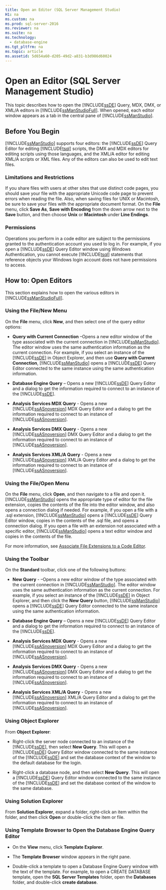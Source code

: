```yaml
---
title: Open an Editor (SQL Server Management Studio)
H1: na
ms.custom: na
ms.prod: sql-server-2016
ms.reviewer: na
ms.suite: na
ms.technology: 
  - database-engine
ms.tgt_pltfrm: na
ms.topic: article
ms.assetid: 5d654a60-d205-49d2-a831-b3d986d60024
---
```

# Open an Editor (SQL Server Management Studio)
  This topic describes how to open the [!INCLUDE[ssDE](../../Token/Other/ssDE_md.md)] Query, MDX, DMX, or XML/A editors in [!INCLUDE[ssManStudioFull](../../Token/Other/ssManStudioFull_md.md)]. When opened, each editor window appears as a tab in the central pane of [!INCLUDE[ssManStudio](../../Token/Other/ssManStudio_md.md)].  
  
## Before You Begin  
 [!INCLUDE[ssManStudio](../../Token/Other/ssManStudio_md.md)] supports four editors: the [!INCLUDE[ssDE](../../Token/Other/ssDE_md.md)] Query Editor for editing [!INCLUDE[tsql](../../Token/Other/tsql_md.md)] scripts, the DMX and MDX editors for editing scripts using those languages, and the XML/A editor for editing XML/A scripts or XML files. Any of the editors can also be used to edit text files.  
  
### Limitations and Restrictions  
 If you share files with users at other sites that use distinct code pages, you should save your file with the appropriate Unicode code page to prevent errors when reading the file. Also, when saving files for UNIX or Macintosh, be sure to save your files with the appropriate document format. On the **File** menu, click **Save As**, **Save with Encoding** from the down arrow next to the **Save** button, and then choose **Unix** or **Macintosh** under **Line Endings**.  
  
### Permissions  
 Operations you perform in a code editor are subject to the permissions granted to the authentication account you used to log in. For example, if you open a [!INCLUDE[ssDE](../../Token/Other/ssDE_md.md)] Query Editor window using Windows Authentication, you cannot execute [!INCLUDE[tsql](../../Token/Other/tsql_md.md)] statements that reference objects your Windows login account does not have permissions to access.  
  
## How to: Open Editors  
 This section explains how to open the various editors in [!INCLUDE[ssManStudioFull](../../Token/Other/ssManStudioFull_md.md)].  
  
### Using the File/New Menu  
 On the **File** menu, click **New**, and then select one of the query editor options:  
  
-   **Query with Current Connection** –Opens a new editor window of the type associated with the current connection in [!INCLUDE[ssManStudio](../../Token/Other/ssManStudio_md.md)]. The editor window uses the same authentication information as the current connection. For example, if you select an instance of the [!INCLUDE[ssDE](../../Token/Other/ssDE_md.md)] in Object Explorer, and then use **Query with Current Connection**, [!INCLUDE[ssManStudio](../../Token/Other/ssManStudio_md.md)] opens a [!INCLUDE[ssDE](../../Token/Other/ssDE_md.md)] Query Editor connected to the same instance using the same authentication information.  
  
-   **Database Engine Query** – Opens a new [!INCLUDE[ssDE](../../Token/Other/ssDE_md.md)] Query Editor and a dialog to get the information required to connect to an instance of the [!INCLUDE[ssDE](../../Token/Other/ssDE_md.md)].  
  
-   **Analysis Services MDX Query** - Opens a new [!INCLUDE[ssASnoversion](../../Token/Other/ssASnoversion_md.md)] MDX Query Editor and a dialog to get the information required to connect to an instance of [!INCLUDE[ssASnoversion](../../Token/Other/ssASnoversion_md.md)].  
  
-   **Analysis Services DMX Query** - Opens a new [!INCLUDE[ssASnoversion](../../Token/Other/ssASnoversion_md.md)] DMX Query Editor and a dialog to get the information required to connect to an instance of [!INCLUDE[ssASnoversion](../../Token/Other/ssASnoversion_md.md)].  
  
-   **Analysis Services XML/A Query** - Opens a new [!INCLUDE[ssASnoversion](../../Token/Other/ssASnoversion_md.md)] XML/A Query Editor and a dialog to get the information required to connect to an instance of [!INCLUDE[ssASnoversion](../../Token/Other/ssASnoversion_md.md)].  
  
### Using the File/Open Menu  
 On the **File** menu, click **Open**, and then navigate to a file and open it. [!INCLUDE[ssManStudio](../../Token/Other/ssManStudio_md.md)] opens the appropriate type of editor for the file extension, copies the contents of the file into the editor window, and also opens a connection dialog if needed. For example, if you open a file with a .sql extension, [!INCLUDE[ssManStudio](../../Token/Other/ssManStudio_md.md)] opens a [!INCLUDE[ssDE](../../Token/Other/ssDE_md.md)] Query Editor window, copies in the contents of the .sql file, and opens a connection dialog. If you open a file with an extension not associated with a specific editor, [!INCLUDE[ssManStudio](../../Token/Other/ssManStudio_md.md)] opens a text editor window and copies in the contents of the file.  
  
 For more information, see [Associate File Extensions to a Code Editor](../../Topics/TopicNameContainA/Associate-File-Extensions-to-a-Code-Editor.md).  
  
### Using the Toolbar  
 On the **Standard** toolbar, click one of the following buttons:  
  
-   **New Query** - –Opens a new editor window of the type associated with the current connection in [!INCLUDE[ssManStudio](../../Token/Other/ssManStudio_md.md)]. The editor window uses the same authentication information as the current connection. For example, if you select an instance of the [!INCLUDE[ssDE](../../Token/Other/ssDE_md.md)] in Object Explorer, and then click the **New Query** button, [!INCLUDE[ssManStudio](../../Token/Other/ssManStudio_md.md)] opens a [!INCLUDE[ssDE](../../Token/Other/ssDE_md.md)] Query Editor connected to the same instance using the same authentication information.  
  
-   **Database Engine Query** – Opens a new [!INCLUDE[ssDE](../../Token/Other/ssDE_md.md)] Query Editor and a dialog to get the information required to connect to an instance of the [!INCLUDE[ssDE](../../Token/Other/ssDE_md.md)].  
  
-   **Analysis Services MDX Query** - Opens a new [!INCLUDE[ssASnoversion](../../Token/Other/ssASnoversion_md.md)] MDX Query Editor and a dialog to get the information required to connect to an instance of [!INCLUDE[ssASnoversion](../../Token/Other/ssASnoversion_md.md)].  
  
-   **Analysis Services DMX Query** - Opens a new [!INCLUDE[ssASnoversion](../../Token/Other/ssASnoversion_md.md)] DMX Query Editor and a dialog to get the information required to connect to an instance of [!INCLUDE[ssASnoversion](../../Token/Other/ssASnoversion_md.md)].  
  
-   **Analysis Services XML/A Query** - Opens a new [!INCLUDE[ssASnoversion](../../Token/Other/ssASnoversion_md.md)] XML/A Query Editor and a dialog to get the information required to connect to an instance of [!INCLUDE[ssASnoversion](../../Token/Other/ssASnoversion_md.md)].  
  
### Using Object Explorer  
 From **Object Explorer**:  
  
-   Right-click the server node connected to an instance of the [!INCLUDE[ssDE](../../Token/Other/ssDE_md.md)], then select **New Query**. This will open a [!INCLUDE[ssDE](../../Token/Other/ssDE_md.md)] Query Editor window connected to the same instance of the [!INCLUDE[ssDE](../../Token/Other/ssDE_md.md)] and set the database context of the window to the default database for the login.  
  
-   Right-click a database node, and then select **New Query**. This will open a [!INCLUDE[ssDE](../../Token/Other/ssDE_md.md)] Query Editor window connected to the same instance of the [!INCLUDE[ssDE](../../Token/Other/ssDE_md.md)] and set the database context of the window to the same database.  
  
### Using Solution Explorer  
 From **Solution Explorer**, expand a folder, right-click an item within the folder, and then click **Open** or double-click the item or file.  
  
### Using Template Browser to Open the Database Engine Query Editor  
  
-   On the **View** menu, click **Template Explorer**.  
  
-   The **Template Browser** window appears in the right pane.  
  
-   Double-click a template to open a Database Engine Query window with the text of the template. For example, to open a CREATE DATABASE template, open the **SQL Server Templates** folder, open the **Databases** folder, and double-click **create database**.  
  
  